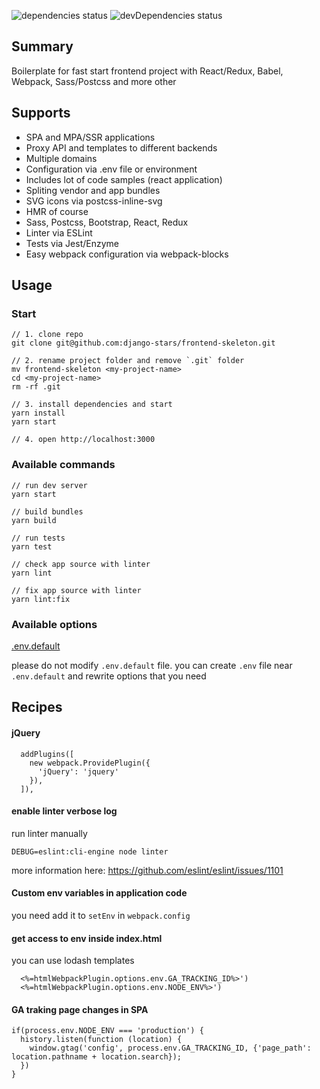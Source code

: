 ![dependencies status](https://david-dm.org/django-stars/frontend-skeleton/status.svg)
![devDependencies status](https://david-dm.org/django-stars/frontend-skeleton/dev-status.svg)

## Summary

Boilerplate for fast start frontend project with React/Redux, Babel, Webpack, Sass/Postcss and more other

## Supports

- SPA and MPA/SSR applications
- Proxy API and templates to different backends
- Multiple domains
- Configuration via .env file or environment
- Includes lot of code samples (react application)
- Spliting vendor and app bundles
- SVG icons via postcss-inline-svg
- HMR of course
- Sass, Postcss, Bootstrap, React, Redux
- Linter via ESLint
- Tests via Jest/Enzyme
- Easy webpack configuration via webpack-blocks

## Usage

### Start

```
// 1. clone repo
git clone git@github.com:django-stars/frontend-skeleton.git

// 2. rename project folder and remove `.git` folder
mv frontend-skeleton <my-project-name>
cd <my-project-name>
rm -rf .git

// 3. install dependencies and start
yarn install
yarn start

// 4. open http://localhost:3000
```

### Available commands

```
// run dev server
yarn start

// build bundles
yarn build

// run tests
yarn test

// check app source with linter
yarn lint

// fix app source with linter
yarn lint:fix

```

### Available options

[.env.default](.env.default)

please do not modify `.env.default` file. you can create `.env` file near `.env.default` and rewrite options that you need

## Recipes


#### jQuery

```
  addPlugins([
    new webpack.ProvidePlugin({
      'jQuery': 'jquery'
    }),
  ]),
```

#### enable linter verbose log

run linter manually

```
DEBUG=eslint:cli-engine node linter
```

more information here: https://github.com/eslint/eslint/issues/1101

#### Custom env variables in application code
you need add it to `setEnv` in `webpack.config`

#### get access to env inside index.html

you can use lodash templates
```
  <%=htmlWebpackPlugin.options.env.GA_TRACKING_ID%>')
  <%=htmlWebpackPlugin.options.env.NODE_ENV%>')
```

#### GA traking page changes in SPA
```
if(process.env.NODE_ENV === 'production') {
  history.listen(function (location) {
    window.gtag('config', process.env.GA_TRACKING_ID, {'page_path': location.pathname + location.search});
  })
}
```
